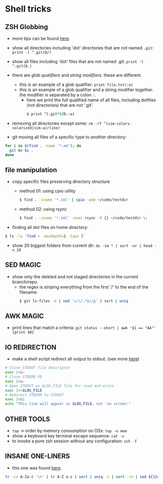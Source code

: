 # Shell tricks

## ZSH Globbing

* more tips can be found [here][1].
* show all directories including 'dot' directories that are not named `.git`: `print -l ^.git(D/)`
* show all files including 'dot' files that are not named .git: `print -l ^.git(D.)`
* there are _glob qualifiers_ and _string modifiers_. these are different.
    * this is an example of a glob qualifier: `print file.txt(:a)`
    * this is an example of a glob qualifier and a string modifier together. the modifier is separated by a colon `:`.
        * here we print the full qualified name of all files, including dotfiles (not directories) that are not '.git'.
            ```sh
            $ print ^(.git*)(D.:a)
            ```

* removing all directories except some: `rm -rf ^(vim-colors-solarized|vim-airline)`
* git moving all files of a specific type to another directory:

```sh
for i in $(find . -name '*.md'); do
  git mv $i .
done
```

## file manipulation

* copy specific files preserving directory structure
    * method 01: using cpio utility
        ```sh
        $ find . -iname '*.iml' | cpio -pdm ~/code/testdir
        ```
    * method 02: using rsync
        ```sh
        $ find . -iname '*.iml' -exec rsync -R {} ~/code/testdir \;
        ```

* finding all dot files on home directory:
```sh
$ ls -la `find ~ -maxdepth=1 -type l`
```

* show 20 biggest folders from current dir: `du -sm * | sort -nr | head -n 20`


## SED MAGIC

* show only the deleted and not staged directories in the current branch/repo.
    * the regex is striping everything from the first '/' to the end of the filename.
        ```sh
        $ git ls-files -d | sed 's/\/.*$//g' | sort | uniq
        ```

## AWK MAGIC

* print lines that match a criteria: `git status --short | awk '$1 == "AA"' {print $0}`

## IO REDIRECTION

* make a shell script redirect all output to stdout. (see more [here][2])

```sh
# Close STDOUT file descriptor
exec 1<&-
# Close STDERR FD
exec 2<&-
# Open STDOUT as $LOG_FILE file for read and write.
exec 1<>$LOG_FILE
# Redirect STDERR to STDOUT
exec 2>&1
echo "This line will appear in $LOG_FILE, not 'on screen'"
```

## OTHER TOOLS

* `top` -> order by memory consumption on OSx: `top -o mem`
* show a keyboard key terminal escape sequence: `cat -v`
* to invoke a pure zsh session without any configuration: `zsh -f`

## INSANE ONE-LINERS

* this one was found [here][3].

```sh
tr -cs A-Za-z '\n' | tr A-Z a-z | sort | uniq -c | sort -rn | sed ${1}q
```

[1]: <http://reasoniamhere.com/2014/01/11/outrageously-useful-tips-to-master-your-z-shell>
[2]: <http://stackoverflow.com/questions/637827/redirect-stderr-and-stdout-in-a-bash-script>
[3]: <http://nealford.com/memeagora/2013/01/22/why_everyone_eventually_hates_maven.html>
